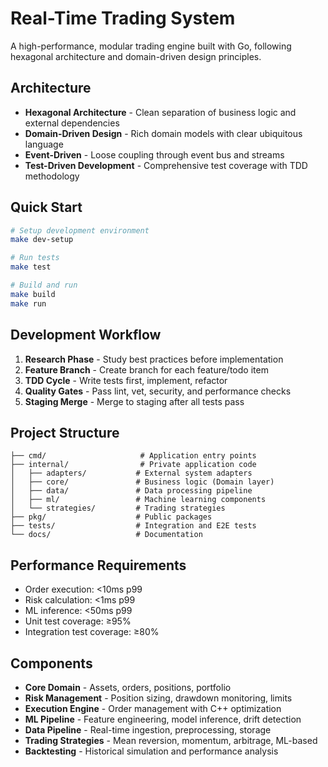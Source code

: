 # Real-Time Trading System

A high-performance, modular trading engine built with Go, following hexagonal architecture and domain-driven design principles.

## Architecture

- **Hexagonal Architecture** - Clean separation of business logic and external dependencies
- **Domain-Driven Design** - Rich domain models with clear ubiquitous language
- **Event-Driven** - Loose coupling through event bus and streams
- **Test-Driven Development** - Comprehensive test coverage with TDD methodology

## Quick Start

```bash
# Setup development environment
make dev-setup

# Run tests
make test

# Build and run
make build
make run
```

## Development Workflow

1. **Research Phase** - Study best practices before implementation
2. **Feature Branch** - Create branch for each feature/todo item
3. **TDD Cycle** - Write tests first, implement, refactor
4. **Quality Gates** - Pass lint, vet, security, and performance checks
5. **Staging Merge** - Merge to staging after all tests pass

## Project Structure

```
├── cmd/                     # Application entry points
├── internal/                # Private application code
│   ├── adapters/           # External system adapters
│   ├── core/               # Business logic (Domain layer)
│   ├── data/               # Data processing pipeline
│   ├── ml/                 # Machine learning components
│   └── strategies/         # Trading strategies
├── pkg/                    # Public packages
├── tests/                  # Integration and E2E tests
└── docs/                   # Documentation
```

## Performance Requirements

- Order execution: <10ms p99
- Risk calculation: <1ms p99  
- ML inference: <50ms p99
- Unit test coverage: ≥95%
- Integration test coverage: ≥80%

## Components

- **Core Domain** - Assets, orders, positions, portfolio
- **Risk Management** - Position sizing, drawdown monitoring, limits
- **Execution Engine** - Order management with C++ optimization
- **ML Pipeline** - Feature engineering, model inference, drift detection
- **Data Pipeline** - Real-time ingestion, preprocessing, storage
- **Trading Strategies** - Mean reversion, momentum, arbitrage, ML-based
- **Backtesting** - Historical simulation and performance analysis